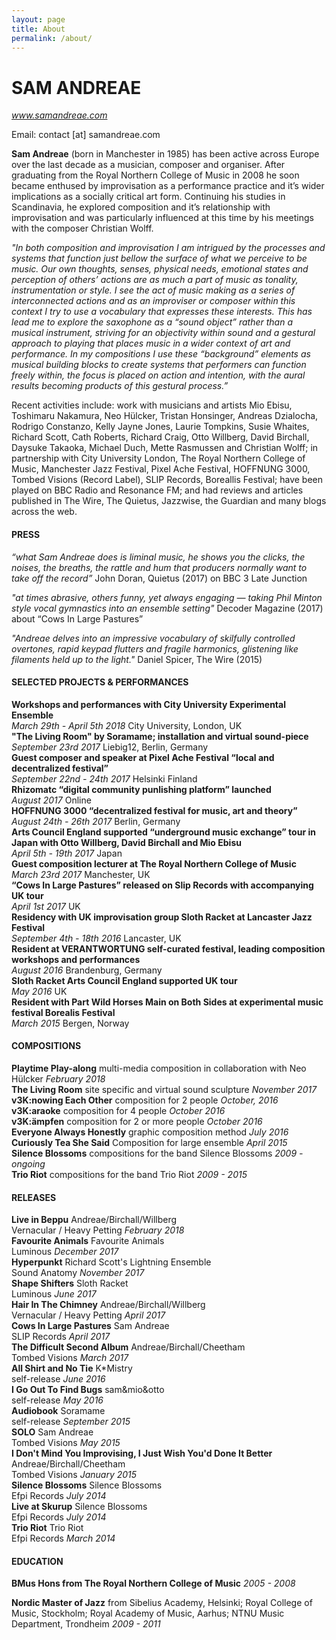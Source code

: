 ```yaml
---
layout: page
title: About
permalink: /about/
---
```


# SAM ANDREAE
*www.samandreae.com*

Email: contact [at] samandreae.com		

**Sam Andreae** (born in Manchester in 1985) has been active across Europe over the last decade as a musician, composer and organiser. After graduating from the Royal Northern College of Music in 2008 he soon became enthused by improvisation as a performance practice and it’s wider implications as a socially critical art form. Continuing his studies in Scandinavia, he explored composition and it’s relationship with improvisation and was particularly influenced at this time by his meetings with the composer Christian Wolff.

*"In both composition and improvisation I am intrigued by the processes and systems that function just bellow the surface of what we perceive to be music. Our own thoughts, senses, physical needs, emotional states and perception of others’ actions are as much a part of music as tonality, instrumentation or style. I see the act of music making as a series of interconnected actions and as an improviser or composer within this context I try to use a vocabulary that expresses these interests. This has lead me to explore the saxophone as a “sound object” rather than a musical instrument, striving for an objectivity within sound and a gestural approach to playing that places music in a wider context of art and performance. In my compositions I use these “background” elements as musical building blocks to create systems that performers can function freely within, the focus is placed on action and intention, with the aural results becoming products of this gestural process.”*	

Recent activities include: work with musicians and artists Mio Ebisu, Toshimaru Nakamura, Neo Hülcker, Tristan Honsinger, Andreas Dzialocha, Rodrigo Constanzo, Kelly Jayne Jones, Laurie Tompkins, Susie Whaites, Richard Scott, Cath Roberts, Richard Craig, Otto Willberg, David Birchall, Daysuke Takaoka, Michael Duch, Mette Rasmussen and Christian Wolff; in partnership with City University London, The Royal Northern College of Music, Manchester Jazz Festival, Pixel Ache Festival, HOFFNUNG 3000, Tombed Visions (Record Label), SLIP Records, Boreallis Festival; have been played on BBC Radio and Resonance FM; and had reviews and articles published in The Wire, The Quietus, Jazzwise, the Guardian and many blogs across the web.


#### PRESS

*“what Sam Andreae does is liminal music, he shows you the clicks, the noises, the breaths, the rattle and hum that producers normally want to take off the record”*
John Doran, Quietus (2017) on BBC 3 Late Junction

*"at times abrasive, others funny, yet always engaging — taking Phil Minton style vocal gymnastics into an ensemble setting"*
Decoder Magazine (2017) about “Cows In Large Pastures”

*"Andreae delves into an impressive vocabulary of skilfully controlled overtones, rapid keypad flutters and fragile harmonics, glistening like filaments held up to the light."*
Daniel Spicer, The Wire (2015)

#### SELECTED PROJECTS & PERFORMANCES

**Workshops and performances with City University Experimental Ensemble**  
*March 29th - April 5th 2018* City University, London, UK  
**"The Living Room" by Soramame; installation and virtual sound-piece**	  
*September 23rd 2017* Liebig12, Berlin, Germany  
**Guest composer and speaker at Pixel Ache Festival “local and decentralized festival”**	  
*September 22nd - 24th 2017* Helsinki Finland  
**Rhizomatc “digital community punlishing platform” launched**  
*August 2017* Online  
**HOFFNUNG 3000 “decentralized festival for music, art and theory”**  
*August 24th - 26th 2017* Berlin, Germany  
**Arts Council England supported “underground music exchange” tour in Japan with Otto Willberg, David Birchall and Mio Ebisu**  
*April 5th - 19th 2017* Japan  
**Guest composition lecturer at The Royal Northern College of Music**  
*March 23rd 2017* Manchester, UK  
**“Cows In Large Pastures” released on Slip Records with accompanying UK tour**  
*April 1st 2017* UK  
**Residency with UK improvisation group Sloth Racket at Lancaster Jazz Festival**  
*September 4th - 18th 2016* Lancaster, UK  
**Resident at VERANTWORTUNG self-curated festival, leading composition workshops and performances**  
*August 2016* Brandenburg, Germany  
**Sloth Racket Arts Council England supported UK tour**  
*May 2016* UK  
**Resident with Part Wild Horses Main on Both Sides at experimental music festival Borealis Festival**  
*March 2015* Bergen, Norway  

#### COMPOSITIONS

**Playtime Play-along** multi-media composition in collaboration with Neo Hülcker *February 2018*  
**The Living Room** site specific and virtual sound sculpture *November 2017*  
**v3K:nowing Each Other** composition for 2 people *October, 2016*  
**v3K:araoke** composition for 4 people *October 2016*  
**v3K:ämpfen** composition for 2 or more people *October 2016*  
**Everyone Always Honestly** graphic composition method *July 2016*  
**Curiously Tea She Said** Composition for large ensemble *April 2015*  
**Silence Blossoms** compositions for the band Silence Blossoms *2009 - ongoing*  
**Trio Riot** compositions for the band Trio Riot *2009 - 2015*  

#### RELEASES

**Live in Beppu** Andreae/Birchall/Willberg  
Vernacular / Heavy Petting *February 2018*  
**Favourite Animals** Favourite Animals  
Luminous *December 2017*  
**Hyperpunkt** Richard Scott's Lightning Ensemble  
Sound Anatomy *November 2017*  
**Shape Shifters** Sloth Racket  
Luminous *June 2017*  
**Hair In The Chimney** Andreae/Birchall/Willberg  
Vernacular / Heavy Petting *April 2017*  
**Cows In Large Pastures** Sam Andreae  
SLIP Records *April 2017*  
**The Difficult Second Album** Andreae/Birchall/Cheetham  
Tombed Visions *March 2017*  
**All Shirt and No Tie** K*Mistry  
self-release *June 2016*  
**I Go Out To Find Bugs** sam&mio&otto  
self-release *May 2016*  
**Audiobook** Soramame  
self-release *September 2015*  
**SOLO** Sam Andreae  
Tombed Visions *May 2015*  
**I Don't Mind You Improvising, I Just Wish You'd Done It Better** Andreae/Birchall/Cheetham  
Tombed Visions *January 2015*  
**Silence Blossoms** Silence Blossoms  
Efpi Records *July 2014*  
**Live at Skurup** Silence Blossoms  
Efpi Records *July 2014*  
**Trio Riot** Trio Riot  
Efpi Records *March 2014*  


#### EDUCATION

**BMus Hons from The Royal Northern College of Music**
*2005 - 2008*

**Nordic Master of Jazz** from Sibelius Academy, Helsinki; Royal College of Music, Stockholm; Royal Academy of Music, Aarhus; NTNU Music Department, Trondheim
*2009 - 2011*
